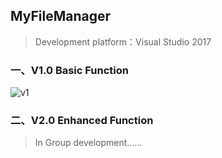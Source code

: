 ## MyFileManager

> Development platform：Visual Studio 2017



### 一、V1.0  Basic Function

![v1](https://github.com/Yuziquan/MyFileManager/blob/master/Screenshots/v1.png)



### 二、V2.0  Enhanced Function

> In Group development......

